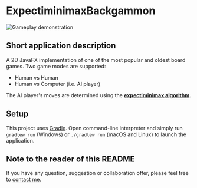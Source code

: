 # ExpectiminimaxBackgammon

![Gameplay demonstration](demo/gameplay.gif)

## Short application description

A 2D JavaFX implementation of one of the most popular and oldest board games.
Two game modes are supported:
* Human vs Human
* Human vs Computer (i.e. AI player)

The AI player's moves are determined using the [**expectiminimax algorithm**](https://en.wikipedia.org/wiki/Expectiminimax?oldformat=true).

## Setup

This project uses [Gradle](https://docs.gradle.org/current/userguide/userguide.html).
Open command-line interpreter and simply run `gradlew run` (Windows) or `./gradlew run` (macOS and Linux) to launch the application.

## Note to the reader of this README

If you have any question, suggestion or collaboration offer, please feel free to [contact me](mailto:danijel.askov@gmail.com).
